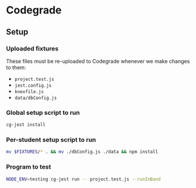 # Codegrade

## Setup

### Uploaded fixtures

These files must be re-uploaded to Codegrade whenever we make changes to them:

- `project.test.js`
- `jest.config.js`
- `knexfile.js`
- `data/dbConfig.js`

### Global setup script to run

```bash
cg-jest install
```

### Per-student setup script to run

```bash
mv $FIXTURES/* . && mv ./dbConfig.js ./data && npm install
```

### Program to test

```bash
NODE_ENV=testing cg-jest run -- project.test.js --runInBand
```
